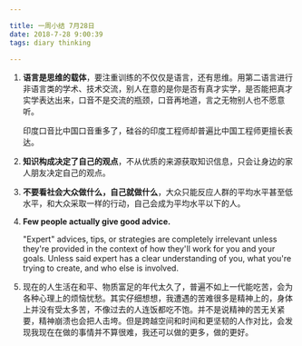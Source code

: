```yaml
---

title: 一周小结 7月28日
date: 2018-7-28 9:00:39
tags: diary thinking

---
```



1. **语言是思维的载体**，要注重训练的不仅仅是语言，还有思维。用第二语言进行非语言类的学术、技术交流，别人在意的是你是否有真才实学，是否能把真才实学表达出来，口音不是交流的瓶颈，口音再地道，言之无物别人也不愿意听。

   印度口音比中国口音重多了，硅谷的印度工程师却普遍比中国工程师更擅长表达。





2. **知识构成决定了自己的观点**，不从优质的来源获取知识信息，只会让身边的家人朋友决定自己的观点。

3. **不要看社会大众做什么，自己就做什么**，大众只能反应人群的平均水平甚至低水平，和大众采取一样的行动，自己会成为平均水平以下的人。

4. **Few people actually give good advice.**

   "Expert" advices, tips, or strategies are completely irrelevant unless they're provided in the context of how they'll work for you and your goals. Unless said expert has a clear understanding of you, what you're trying to create, and who else is involved.

5. 现在的人生活在和平、物质富足的年代太久了，普遍不如上一代能吃苦，会为各种心理上的烦恼忧愁。其实仔细想想，我遭遇的苦难很多是精神上的，身体上并没有受太多苦，不像过去的人连饭都吃不饱。并不是说精神的苦无关紧要，精神崩溃也会把人击垮。但是跨越空间和时间和更坚韧的人作对比，会发现我现在在做的事情并不算很难，我还可以做的更多，做的更好。


